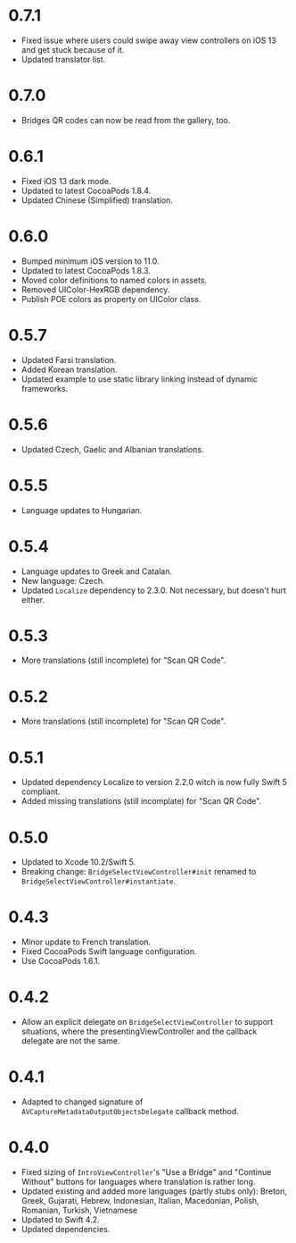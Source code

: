 # 0.7.1
- Fixed issue where users could swipe away view controllers on iOS 13 and get stuck because of it.
- Updated translator list.

# 0.7.0
- Bridges QR codes can now be read from the gallery, too.

# 0.6.1
- Fixed iOS 13 dark mode.
- Updated to latest CocoaPods 1.8.4.
- Updated Chinese (Simplified) translation.

# 0.6.0
- Bumped minimum iOS version to 11.0.
- Updated to latest CocoaPods 1.8.3.
- Moved color definitions to named colors in assets.
- Removed UIColor-HexRGB dependency.
- Publish POE colors as property on UIColor class.

# 0.5.7
- Updated Farsi translation.
- Added Korean translation.
- Updated example to use static library linking instead of dynamic frameworks.

# 0.5.6
- Updated Czech, Gaelic and Albanian translations.

# 0.5.5
- Language updates to Hungarian.

# 0.5.4
- Language updates to Greek and Catalan. 
- New language: Czech.
- Updated `Localize` dependency to 2.3.0. Not necessary, but doesn't hurt either.

# 0.5.3
- More translations (still incomplete) for "Scan QR Code".

# 0.5.2
- More translations (still incomplete) for "Scan QR Code".

# 0.5.1
- Updated dependency Localize to version 2.2.0 witch is now fully Swift 5 compliant.
- Added missing translations (still incomplate) for "Scan QR Code".

# 0.5.0
- Updated to Xcode 10.2/Swift 5.
- Breaking change: `BridgeSelectViewController#init` renamed to `BridgeSelectViewController#instantiate`.

# 0.4.3
- Minor update to French translation.
- Fixed CocoaPods Swift language configuration.
- Use CocoaPods 1.6.1.

# 0.4.2
- Allow an explicit delegate on `BridgeSelectViewController` to support situations, 
where the presentingViewController and the callback delegate are not the same.

# 0.4.1
- Adapted to changed signature of `AVCaptureMetadataOutputObjectsDelegate` callback method.

#  0.4.0
- Fixed sizing of `IntroViewController`'s "Use a Bridge" and "Continue Without" buttons
  for languages where translation is rather long.
- Updated existing and added more languages (partly stubs only): Breton, Greek, Gujarati, 
  Hebrew, Indonesian, Italian, Macedonian, Polish, Romanian, Turkish, Vietnamese
- Updated to Swift 4.2.
- Updated dependencies.
